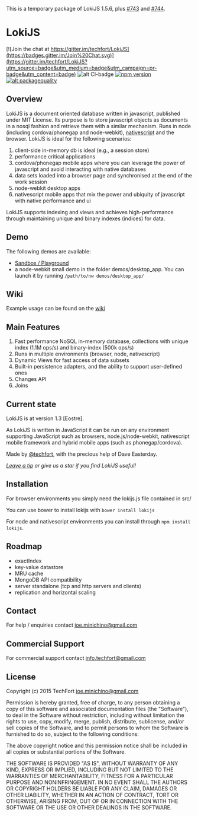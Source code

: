 This is a temporary package of LokiJS 1.5.6, plus
[#743](https://github.com/techfort/LokiJS/pull/743) and
[#744](https://github.com/techfort/LokiJS/pull/744).

# LokiJS

[![Join the chat at https://gitter.im/techfort/LokiJS](https://badges.gitter.im/Join%20Chat.svg)](https://gitter.im/techfort/LokiJS?utm_source=badge&utm_medium=badge&utm_campaign=pr-badge&utm_content=badge)
![alt CI-badge](https://travis-ci.org/techfort/LokiJS.svg?branch=master)
[![npm version](https://badge.fury.io/js/lokijs.svg)](http://badge.fury.io/js/lokijs)
[![alt packagequality](http://npm.packagequality.com/shield/lokijs.svg)](http://packagequality.com/#?package=lokijs)

## Overview

LokiJS is a document oriented database written in javascript, published under
MIT License. Its purpose is to store javascript objects as documents in a nosql
fashion and retrieve them with a similar mechanism. Runs in node (including
cordova/phonegap and node-webkit), [nativescript](http://www.nativescript.org)
and the browser. LokiJS is ideal for the following scenarios:

1. client-side in-memory db is ideal (e.g., a session store)
2. performance critical applications
3. cordova/phonegap mobile apps where you can leverage the power of javascript
   and avoid interacting with native databases
4. data sets loaded into a browser page and synchronised at the end of the work
   session
5. node-webkit desktop apps
6. nativescript mobile apps that mix the power and ubiquity of javascript with
   native performance and ui

LokiJS supports indexing and views and achieves high-performance through
maintaining unique and binary indexes (indices) for data.

## Demo

The following demos are available:

- [Sandbox / Playground](https://rawgit.com/techfort/LokiJS/master/examples/sandbox/LokiSandbox.htm)
- a node-webkit small demo in the folder demos/desktop_app. You can launch it by
  running `/path/to/nw demos/desktop_app/`

## Wiki

Example usage can be found on the
[wiki](https://github.com/techfort/LokiJS/wiki)

## Main Features

1. Fast performance NoSQL in-memory database, collections with unique index
   (1.1M ops/s) and binary-index (500k ops/s)
2. Runs in multiple environments (browser, node, nativescript)
3. Dynamic Views for fast access of data subsets
4. Built-in persistence adapters, and the ability to support user-defined ones
5. Changes API
6. Joins

## Current state

LokiJS is at version 1.3 [Eostre].

As LokiJS is written in JavaScript it can be run on any environment supporting
JavaScript such as browsers, node.js/node-webkit, nativescript mobile framework
and hybrid mobile apps (such as phonegap/cordova).

Made by [@techfort](http://twitter.com/tech_fort), with the precious help of
Dave Easterday.

_[Leave a tip](https://gratipay.com/techfort/) or give us a star if you find
LokiJS useful!_

## Installation

For browser environments you simply need the lokijs.js file contained in src/

You can use bower to install lokijs with `bower install lokijs`

For node and nativescript environments you can install through
`npm install lokijs`.

## Roadmap

- exactIndex
- key-value datastore
- MRU cache
- MongoDB API compatibility
- server standalone (tcp and http servers and clients)
- replication and horizontal scaling

## Contact

For help / enquiries contact joe.minichino@gmail.com

## Commercial Support

For commercial support contact info.techfort@gmail.com

## License

Copyright (c) 2015 TechFort <joe.minichino@gmail.com>

Permission is hereby granted, free of charge, to any person obtaining a copy of
this software and associated documentation files (the "Software"), to deal in
the Software without restriction, including without limitation the rights to
use, copy, modify, merge, publish, distribute, sublicense, and/or sell copies of
the Software, and to permit persons to whom the Software is furnished to do so,
subject to the following conditions:

The above copyright notice and this permission notice shall be included in all
copies or substantial portions of the Software.

THE SOFTWARE IS PROVIDED "AS IS", WITHOUT WARRANTY OF ANY KIND, EXPRESS OR
IMPLIED, INCLUDING BUT NOT LIMITED TO THE WARRANTIES OF MERCHANTABILITY, FITNESS
FOR A PARTICULAR PURPOSE AND NONINFRINGEMENT. IN NO EVENT SHALL THE AUTHORS OR
COPYRIGHT HOLDERS BE LIABLE FOR ANY CLAIM, DAMAGES OR OTHER LIABILITY, WHETHER
IN AN ACTION OF CONTRACT, TORT OR OTHERWISE, ARISING FROM, OUT OF OR IN
CONNECTION WITH THE SOFTWARE OR THE USE OR OTHER DEALINGS IN THE SOFTWARE.
